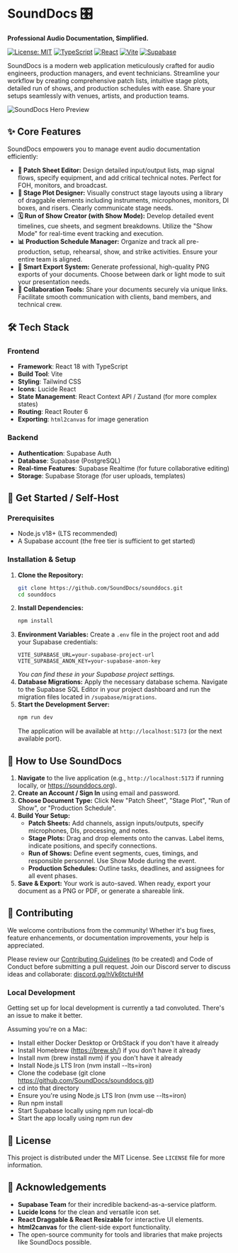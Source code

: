 # SoundDocs 🎛️

**Professional Audio Documentation, Simplified.**

[![License: MIT](https://img.shields.io/badge/License-MIT-blue.svg)](https://opensource.org/licenses/MIT)
[![TypeScript](https://img.shields.io/badge/TypeScript-5.x-blue.svg)](https://www.typescriptlang.org/)
[![React](https://img.shields.io/badge/React-18-blue.svg)](https://reactjs.org/)
[![Vite](https://img.shields.io/badge/Vite-5.x-purple.svg)](https://vitejs.dev/)
[![Supabase](https://img.shields.io/badge/Supabase-Backend-green.svg)](https://supabase.com/)

SoundDocs is a modern web application meticulously crafted for audio engineers, production managers, and event technicians. Streamline your workflow by creating comprehensive patch lists, intuitive stage plots, detailed run of shows, and production schedules with ease. Share your setups seamlessly with venues, artists, and production teams.

![SoundDocs Hero Preview](https://i.ibb.co/PGhQmGkd/Screenshot-2025-04-27-at-11-37-16.png)

## ✨ Core Features

SoundDocs empowers you to manage event audio documentation efficiently:

-   **📝 Patch Sheet Editor:**
    Design detailed input/output lists, map signal flows, specify equipment, and add critical technical notes. Perfect for FOH, monitors, and broadcast.
-   **🎨 Stage Plot Designer:**
    Visually construct stage layouts using a library of draggable elements including instruments, microphones, monitors, DI boxes, and risers. Clearly communicate stage needs.
-   **🗓️ Run of Show Creator (with Show Mode):**
    Develop detailed event timelines, cue sheets, and segment breakdowns. Utilize the "Show Mode" for real-time event tracking and execution.
-   **📊 Production Schedule Manager:**
    Organize and track all pre-production, setup, rehearsal, show, and strike activities. Ensure your entire team is aligned.
-   **🚀 Smart Export System:**
    Generate professional, high-quality PNG exports of your documents. Choose between dark or light mode to suit your presentation needs.
-   **🤝 Collaboration Tools:**
    Share your documents securely via unique links. Facilitate smooth communication with clients, band members, and technical crew.

## 🛠️ Tech Stack

### Frontend
-   **Framework**: React 18 with TypeScript
-   **Build Tool**: Vite
-   **Styling**: Tailwind CSS
-   **Icons**: Lucide React
-   **State Management**: React Context API / Zustand (for more complex states)
-   **Routing**: React Router 6
-   **Exporting**: `html2canvas` for image generation

### Backend
-   **Authentication**: Supabase Auth
-   **Database**: Supabase (PostgreSQL)
-   **Real-time Features**: Supabase Realtime (for future collaborative editing)
-   **Storage**: Supabase Storage (for user uploads, templates)

## 🚀 Get Started / Self-Host

### Prerequisites
-   Node.js v18+ (LTS recommended)
-   A Supabase account (the free tier is sufficient to get started)

### Installation & Setup
1.  **Clone the Repository:**
    ```bash
    git clone https://github.com/SoundDocs/sounddocs.git
    cd sounddocs
    ```
2.  **Install Dependencies:**
    ```bash
    npm install
    ```
3.  **Environment Variables:**
    Create a `.env` file in the project root and add your Supabase credentials:
    ```env
    VITE_SUPABASE_URL=your-supabase-project-url
    VITE_SUPABASE_ANON_KEY=your-supabase-anon-key
    ```
    *You can find these in your Supabase project settings.*
4.  **Database Migrations:**
    Apply the necessary database schema. Navigate to the Supabase SQL Editor in your project dashboard and run the migration files located in `/supabase/migrations`.
5.  **Start the Development Server:**
    ```bash
    npm run dev
    ```
    The application will be available at `http://localhost:5173` (or the next available port).

## 📖 How to Use SoundDocs

1.  **Navigate** to the live application (e.g., `http://localhost:5173` if running locally, or https://sounddocs.org).
2.  **Create an Account / Sign In** using email and password.
3.  **Choose Document Type:** Click New "Patch Sheet", "Stage Plot", "Run of Show", or "Production Schedule".
4.  **Build Your Setup:**
    -   **Patch Sheets:** Add channels, assign inputs/outputs, specify microphones, DIs, processing, and notes.
    -   **Stage Plots:** Drag and drop elements onto the canvas. Label items, indicate positions, and specify connections.
    -   **Run of Shows:** Define event segments, cues, timings, and responsible personnel. Use Show Mode during the event.
    -   **Production Schedules:** Outline tasks, deadlines, and assignees for all event phases.
5.  **Save & Export:** Your work is auto-saved. When ready, export your document as a PNG or PDF, or generate a shareable link.

## 🤝 Contributing

We welcome contributions from the community! Whether it's bug fixes, feature enhancements, or documentation improvements, your help is appreciated.

Please review our [Contributing Guidelines](CONTRIBUTING.md) (to be created) and Code of Conduct before submitting a pull request. Join our Discord server to discuss ideas and collaborate: [discord.gg/hVk6tctuHM](https://discord.com/invite/NRcRtyxFQa)

### Local Development

Getting set up for local development is currently a tad convoluted. There's an issue to make it better.

Assuming you're on a Mac:

- Install either Docker Desktop or OrbStack if you don't have it already
- Install Homebrew (https://brew.sh/) if you don't have it already
- Install nvm (brew install nvm) if you don't have it already
- Install Node.js LTS Iron (nvm install --lts=iron)
- Clone the codebase (git clone https://github.com/SoundDocs/sounddocs.git)
- cd into that directory
- Ensure you're using Node.js LTS Iron (nvm use --lts=iron)
- Run npm install
- Start Supabase locally using npm run local-db
- Start the app locally using npm run dev

## 📄 License

This project is distributed under the MIT License. See `LICENSE` file for more information.

## 🙏 Acknowledgements

-   **Supabase Team** for their incredible backend-as-a-service platform.
-   **Lucide Icons** for the clean and versatile icon set.
-   **React Draggable & React Resizable** for interactive UI elements.
-   **html2canvas** for the client-side export functionality.
-   The open-source community for tools and libraries that make projects like SoundDocs possible.
